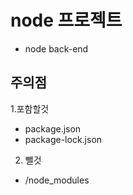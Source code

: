 # node 프로젝트

- node back-end

## 주의점
1.포함할것
- package.json
- package-lock.json

2. 뺄것
- /node_modules